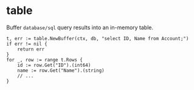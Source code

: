 # table

Buffer `database/sql` query results into an in-memory table.

```
t, err := table.NewBuffer(ctx, db, "select ID, Name from Account;")
if err != nil {
	return err
}
for _, row := range t.Rows {
	id := row.Get("ID").(int64)
	name := row.Get("Name").(string)
	// ...
}
```
